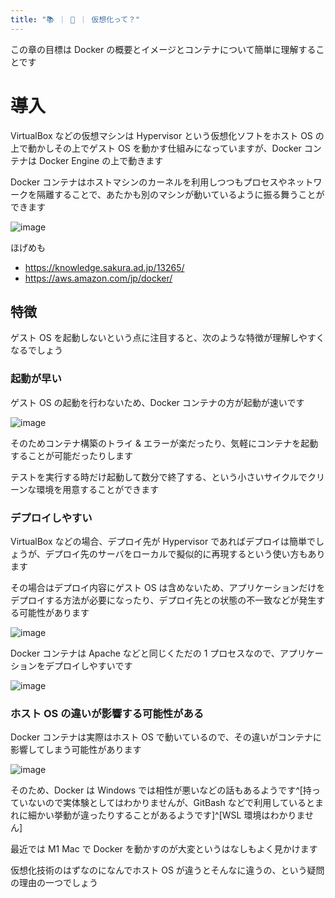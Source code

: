 ```yaml
---
title: "📚 ｜ 🐧 ｜ 仮想化って？"
---
```

この章の目標は Docker の概要とイメージとコンテナについて簡単に理解することです

# 導入
VirtualBox などの仮想マシンは Hypervisor という仮想化ソフトをホスト OS の上で動かしその上でゲスト OS を動かす仕組みになっていますが、Docker コンテナは Docker Engine の上で動きます

Docker コンテナはホストマシンのカーネルを利用しつつもプロセスやネットワークを隔離することで、あたかも別のマシンが動いているように振る舞うことができます

![image](/images/slide/slide.001.jpeg)

ほげめも
- https://knowledge.sakura.ad.jp/13265/
- https://aws.amazon.com/jp/docker/

## 特徴
ゲスト OS を起動しないという点に注目すると、次のような特徴が理解しやすくなるでしょう

### 起動が早い
ゲスト OS の起動を行わないため、Docker コンテナの方が起動が速いです

![image](/images/slide/slide.002.jpeg)

そのためコンテナ構築のトライ & エラーが楽だったり、気軽にコンテナを起動することが可能だったりします

テストを実行する時だけ起動して数分で終了する、という小さいサイクルでクリーンな環境を用意することができます

### デプロイしやすい
VirtualBox などの場合、デプロイ先が Hypervisor であればデプロイは簡単でしょうが、デプロイ先のサーバをローカルで擬似的に再現するという使い方もあります

その場合はデプロイ内容にゲスト OS は含めないため、アプリケーションだけをデプロイする方法が必要になったり、デプロイ先との状態の不一致などが発生する可能性があります

![image](/images/slide/slide.003.jpeg)

Docker コンテナは Apache などと同じくただの 1 プロセスなので、アプリケーションをデプロイしやすいです

![image](/images/slide/slide.004.jpeg)

### ホスト OS の違いが影響する可能性がある
Docker コンテナは実際はホスト OS で動いているので、その違いがコンテナに影響してしまう可能性があります

![image](/images/slide/slide.005.jpeg)

そのため、Docker は Windows では相性が悪いなどの話もあるようです^[持っていないので実体験としてはわかりませんが、GitBash などで利用しているとまれに細かい挙動が違ったりすることがあるようです]^[WSL 環境はわかりません]

最近では M1 Mac で Docker を動かすのが大変というはなしもよく見かけます

仮想化技術のはずなのになんでホスト OS が違うとそんなに違うの、という疑問の理由の一つでしょう

